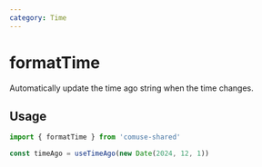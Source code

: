 ```yaml
---
category: Time
---
```


# formatTime

Automatically update the time ago string when the time changes.

## Usage

```js
import { formatTime } from 'comuse-shared'

const timeAgo = useTimeAgo(new Date(2024, 12, 1))
```

